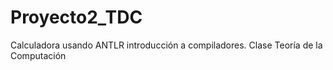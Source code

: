 # Proyecto2_TDC
Calculadora usando ANTLR introducción a compiladores.
Clase Teoría de la Computación
